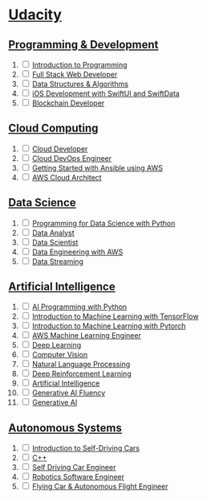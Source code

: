 # [Udacity](https://www.udacity.com/dashboard)

## [Programming & Development](https://www.udacity.com/school/programming)
1. <input type="checkbox" name="uchk" unchecked> [Introduction to Programming](https://www.udacity.com/course/intro-to-programming-nanodegree--nd000)
2. <input type="checkbox" name="uchk" unchecked> [Full Stack Web Developer](https://www.udacity.com/course/full-stack-web-developer-nanodegree--nd0044)
3. <input type="checkbox" name="uchk" unchecked> [Data Structures & Algorithms](https://www.udacity.com/course/data-structures-and-algorithms-nanodegree--nd256)
4. <input type="checkbox" name="uchk" unchecked> [iOS Development with SwiftUI and SwiftData](https://www.udacity.com/course/ios-developer-nanodegree--nd003)
5. <input type="checkbox" name="uchk" unchecked> [Blockchain Developer](https://www.udacity.com/course/blockchain-developer--nd1310)

## [Cloud Computing](https://www.udacity.com/school/cloud-computing)
1. <input type="checkbox" name="uchk" unchecked> [Cloud Developer](https://www.udacity.com/course/cloud-developer-nanodegree--nd9990)
2. <input type="checkbox" name="uchk" unchecked> [Cloud DevOps Engineer](https://www.udacity.com/course/cloud-dev-ops-nanodegree--nd9991)
3. <input type="checkbox" name="uchk" unchecked> [Getting Started with Ansible using AWS](https://www.udacity.com/course/getting-started-with-ansible--cd13925)
4. <input type="checkbox" name="uchk" unchecked> [AWS Cloud Architect](https://www.udacity.com/course/aws-cloud-architect-nanodegree--nd063)

## [Data Science](https://www.udacity.com/school/data-science)
1. <input type="checkbox" name="uchk" unchecked> [Programming for Data Science with Python](https://www.udacity.com/course/programming-for-data-science-nanodegree--nd104)
2. <input type="checkbox" name="uchk" unchecked> [Data Analyst](https://www.udacity.com/course/data-analyst-nanodegree--nd002)
3. <input type="checkbox" name="uchk" unchecked> [Data Scientist](https://www.udacity.com/course/data-scientist-nanodegree--nd025)
4. <input type="checkbox" name="uchk" unchecked> [Data Engineering with AWS](https://www.udacity.com/course/data-engineer-nanodegree--nd027)
5. <input type="checkbox" name="uchk" unchecked> [Data Streaming](https://www.udacity.com/course/data-streaming-nanodegree--nd029)

## [Artificial Intelligence](https://www.udacity.com/school/artificial-intelligence)
1. <input type="checkbox" name="uchk" unchecked> [AI Programming with Python](https://www.udacity.com/course/ai-programming-python-nanodegree--nd089)
2. <input type="checkbox" name="uchk" unchecked> [Introduction to Machine Learning with TensorFlow](https://www.udacity.com/course/intro-to-machine-learning-with-tensorflow-nanodegree--nd230)
3. <input type="checkbox" name="uchk" unchecked> [Introduction to Machine Learning with Pytorch](https://www.udacity.com/course/intro-to-machine-learning-nanodegree--nd229)
4. <input type="checkbox" name="uchk" unchecked> [AWS Machine Learning Engineer](https://www.udacity.com/course/aws-machine-learning-engineer-nanodegree--nd189)
5. <input type="checkbox" name="uchk" unchecked> [Deep Learning](https://www.udacity.com/course/deep-learning-nanodegree--nd101)
6. <input type="checkbox" name="uchk" unchecked> [Computer Vision](https://www.udacity.com/course/computer-vision-nanodegree--nd891)
7. <input type="checkbox" name="uchk" unchecked> [Natural Language Processing](https://www.udacity.com/course/natural-language-processing-nanodegree--nd892)
8. <input type="checkbox" name="uchk" unchecked> [Deep Reinforcement Learning](https://www.udacity.com/course/deep-reinforcement-learning-nanodegree--nd893)
9. <input type="checkbox" name="uchk" unchecked> [Artificial Intelligence](https://www.udacity.com/course/ai-artificial-intelligence-nanodegree--nd898)
10. <input type="checkbox" name="uchk" unchecked> [Generative AI Fluency](https://www.udacity.com/course/generative-ai-fluency--cd13224)
11. <input type="checkbox" name="uchk" unchecked> [Generative AI](https://www.udacity.com/course/generative-ai--nd608)

## [Autonomous Systems](https://www.udacity.com/school/autonomous-systems)
1. <input type="checkbox" name="uchk" unchecked> [Introduction to Self-Driving Cars](https://www.udacity.com/course/intro-to-self-driving-cars--nd113)
2. <input type="checkbox" name="uchk" unchecked> [C++](https://www.udacity.com/course/c-plus-plus-nanodegree--nd213)
3. <input type="checkbox" name="uchk" unchecked> [Self Driving Car Engineer](https://www.udacity.com/course/self-driving-car-engineer-nanodegree--nd0013)
4. <input type="checkbox" name="uchk" unchecked> [Robotics Software Engineer](https://www.udacity.com/course/robotics-software-engineer--nd209)
5. <input type="checkbox" name="uchk" unchecked> [Flying Car & Autonomous Flight Engineer](https://www.udacity.com/course/flying-car-nanodegree--nd787)